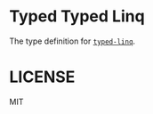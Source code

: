 # Typed Typed Linq
The type definition for [`typed-linq`](https://github.com/dflor003/typed-linq).

# LICENSE
MIT
